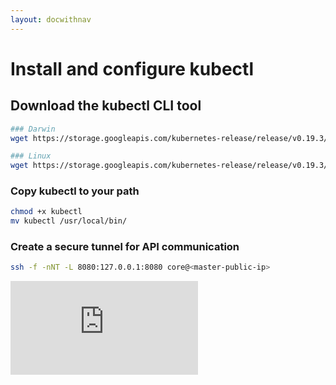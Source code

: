 ```yaml
---
layout: docwithnav
---
```

<!-- BEGIN MUNGE: UNVERSIONED_WARNING -->


<!-- END MUNGE: UNVERSIONED_WARNING -->
# Install and configure kubectl

## Download the kubectl CLI tool
```bash
### Darwin
wget https://storage.googleapis.com/kubernetes-release/release/v0.19.3/bin/darwin/amd64/kubectl

### Linux
wget https://storage.googleapis.com/kubernetes-release/release/v0.19.3/bin/linux/amd64/kubectl
```

### Copy kubectl to your path
```bash
chmod +x kubectl
mv kubectl /usr/local/bin/
```

### Create a secure tunnel for API communication
```bash
ssh -f -nNT -L 8080:127.0.0.1:8080 core@<master-public-ip>
```


<!-- BEGIN MUNGE: GENERATED_ANALYTICS -->
[![Analytics](https://kubernetes-site.appspot.com/UA-36037335-10/GitHub/docs/getting-started-guides/aws/kubectl.md?pixel)]()
<!-- END MUNGE: GENERATED_ANALYTICS -->
